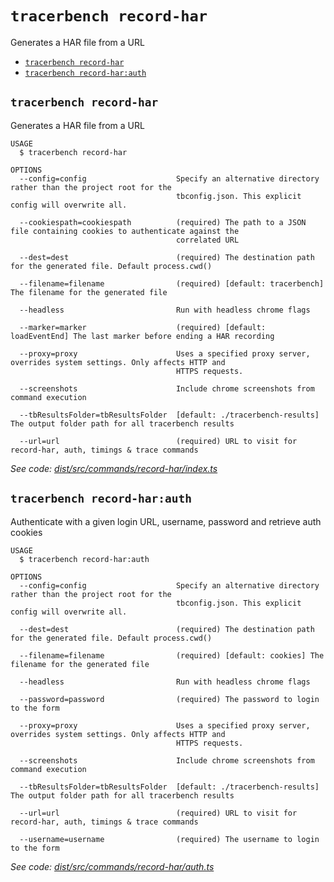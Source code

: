 `tracerbench record-har`
========================

Generates a HAR file from a URL

* [`tracerbench record-har`](#tracerbench-record-har)
* [`tracerbench record-har:auth`](#tracerbench-record-harauth)

## `tracerbench record-har`

Generates a HAR file from a URL

```
USAGE
  $ tracerbench record-har

OPTIONS
  --config=config                    Specify an alternative directory rather than the project root for the
                                     tbconfig.json. This explicit config will overwrite all.

  --cookiespath=cookiespath          (required) The path to a JSON file containing cookies to authenticate against the
                                     correlated URL

  --dest=dest                        (required) The destination path for the generated file. Default process.cwd()

  --filename=filename                (required) [default: tracerbench] The filename for the generated file

  --headless                         Run with headless chrome flags

  --marker=marker                    (required) [default: loadEventEnd] The last marker before ending a HAR recording

  --proxy=proxy                      Uses a specified proxy server, overrides system settings. Only affects HTTP and
                                     HTTPS requests.

  --screenshots                      Include chrome screenshots from command execution

  --tbResultsFolder=tbResultsFolder  [default: ./tracerbench-results] The output folder path for all tracerbench results

  --url=url                          (required) URL to visit for record-har, auth, timings & trace commands
```

_See code: [dist/src/commands/record-har/index.ts](https://github.com/TracerBench/tracerbench/tree/master/packages/cli/blob/v6.1.0/dist/src/commands/record-har/index.ts)_

## `tracerbench record-har:auth`

Authenticate with a given login URL, username, password and retrieve auth cookies

```
USAGE
  $ tracerbench record-har:auth

OPTIONS
  --config=config                    Specify an alternative directory rather than the project root for the
                                     tbconfig.json. This explicit config will overwrite all.

  --dest=dest                        (required) The destination path for the generated file. Default process.cwd()

  --filename=filename                (required) [default: cookies] The filename for the generated file

  --headless                         Run with headless chrome flags

  --password=password                (required) The password to login to the form

  --proxy=proxy                      Uses a specified proxy server, overrides system settings. Only affects HTTP and
                                     HTTPS requests.

  --screenshots                      Include chrome screenshots from command execution

  --tbResultsFolder=tbResultsFolder  [default: ./tracerbench-results] The output folder path for all tracerbench results

  --url=url                          (required) URL to visit for record-har, auth, timings & trace commands

  --username=username                (required) The username to login to the form
```

_See code: [dist/src/commands/record-har/auth.ts](https://github.com/TracerBench/tracerbench/tree/master/packages/cli/blob/v6.1.0/dist/src/commands/record-har/auth.ts)_
